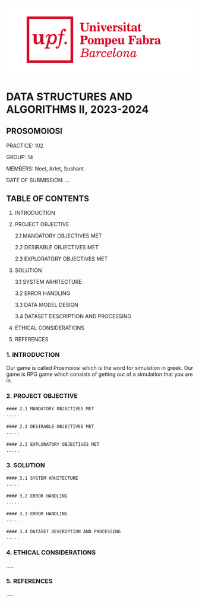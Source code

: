 ![](Images_markdown/upf_logo.png)
# DATA STRUCTURES AND ALGORITHMS II, 2023-2024
## PROSOMOIOSI
PRACTICE: 102

GROUP: 14

MEMBERS: Noel, Arlet, Sushant 

DATE OF SUBMISSION: ...
## TABLE OF CONTENTS
1. INTRODUCTION

2. PROJECT OBJECTIVE

    2.1 MANDATORY OBJECTIVES MET

    2.2 DESIRABLE OBJECTIVES MET

    2.3 EXPLORATORY OBJECTIVES MET

3. SOLUTION

    3.1 SYSTEM ARHITECTURE

    3.2 ERROR HANDLING

    3.3 DATA MODEL DESIGN

    3.4 DATASET DESCRIPTION AND PROCESSING

4. ETHICAL CONSIDERATIONS

5. REFERENCES

### 1. INTRODUCTION 
  Our game is called Prosmoiosi which is the word for simulation in greek. Our game is RPG game which consists of getting out of a simulation that you are in.

### 2. PROJECT OBJECTIVE


    #### 2.1 MANDATORY OBJECTIVES MET 
    .....

    #### 2.2 DESIRABLE OBJECTIVES MET
    .....

    #### 2.3 EXPLORATORY OBJECTIVES MET
    .....
### 3. SOLUTION


    #### 3.1 SYSTEM ARHITECTURE
    .....

    #### 3.2 ERROR HANDLING
    .....

    #### 3.3 ERROR HANDLING
    .....

    #### 3.4 DATASET DESCRIPTION AND PROCESSING 
    .....

### 4. ETHICAL CONSIDERATIONS
.....

### 5. REFERENCES
.....



  
    
